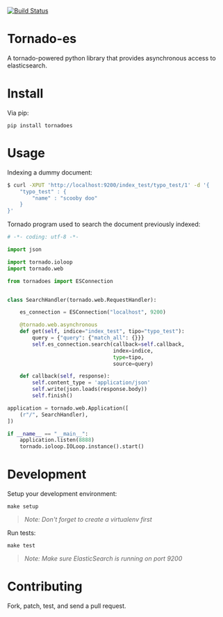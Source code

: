 [![Build Status](https://secure.travis-ci.org/globocom/tornado-es.png?branch=master)](https://travis-ci.org/globocom/tornado-es)


Tornado-es
==========

A tornado-powered python library that provides asynchronous access to elasticsearch.


Install
=======

Via pip:

    pip install tornadoes


Usage
=====

Indexing a dummy document:

```bash
$ curl -XPUT 'http://localhost:9200/index_test/typo_test/1' -d '{
    "typo_test" : {
        "name" : "scooby doo"
    }
}'
```

Tornado program used to search the document previously indexed:

```python
# -*- coding: utf-8 -*-

import json

import tornado.ioloop
import tornado.web

from tornadoes import ESConnection


class SearchHandler(tornado.web.RequestHandler):

    es_connection = ESConnection("localhost", 9200)

    @tornado.web.asynchronous
    def get(self, indice="index_test", tipo="typo_test"):
        query = {"query": {"match_all": {}}}
        self.es_connection.search(callback=self.callback,
                                  index=indice,
                                  type=tipo,
                                  source=query)

    def callback(self, response):
        self.content_type = 'application/json'
        self.write(json.loads(response.body))
        self.finish()

application = tornado.web.Application([
    (r"/", SearchHandler),
])

if __name__ == "__main__":
    application.listen(8888)
    tornado.ioloop.IOLoop.instance().start()
```


Development
===========

Setup your development environment:

    make setup

> *Note: Don't forget to create a virtualenv first*

Run tests:

    make test

> *Note: Make sure ElasticSearch is running on port 9200*


Contributing
============

Fork, patch, test, and send a pull request.
